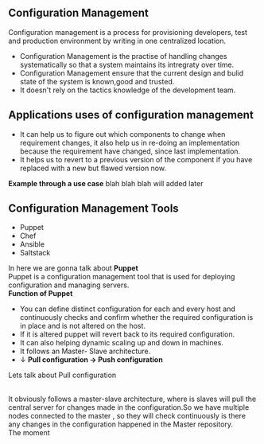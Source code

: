 ## Configuration Management
Configuration management is a process for provisioning developers, test and production environment by writing in one centralized location.</br>

 - Configuration Management is the practise of handling changes systematically so that a system maintains its intregraty over time.
 -  Configuration Management  ensure that the current design and bulid state of the system is known,good and trusted.
 - It doesn't rely on the tactics knowledge of the development team.

## Applications uses of configuration management

 - It can help us to figure out which components to change when requirement changes, it also help us in re-doing an implementation because the requirement have changed, since last implementation.
 - It helps us to revert to a previous version of the component if you have replaced with a new but flawed version now.
 
 **Example through a use case** 
blah blah blah will added later</br>
## Configuration Management Tools
 - Puppet
 - Chef
 - Ansible
 - Saltstack
 
In here we are gonna talk about **Puppet** </br>
Puppet is a configuration management tool that is used for deploying configuration and managing servers. </br>
**Function of Puppet**
 - You can define distinct configuration for each and every host and continuously checks and confirm whether the required configuration is in place and is not altered on the host.
 - If it is altered puppet will revert back to its required configuration.
 - It can also helping dynamic scaling up and down in machines.
 - It follows an Master- Slave architecture.
 -   &darr;
    **Pull configuration &rarr; Push configuration**
  <p>Lets talk about Pull configuration</P> </br>
 It obviously follows a master-slave architecture, where is slaves will pull the central server for changes made in the configuration.So we have multiple nodes connected to the master , so they will check continuously is there any changes in the configuration happened in the Master repository. </br>
The moment
 

